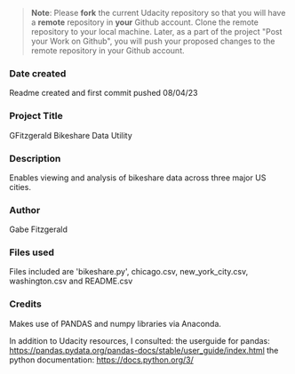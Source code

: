 >**Note**: Please **fork** the current Udacity repository so that you will have a **remote** repository in **your** Github account. Clone the remote repository to your local machine. Later, as a part of the project "Post your Work on Github", you will push your proposed changes to the remote repository in your Github account.

### Date created
Readme created and first commit pushed 08/04/23

### Project Title
GFitzgerald Bikeshare Data Utility

### Description
Enables viewing and analysis of bikeshare data across three major US cities.

### Author
Gabe Fitzgerald

### Files used
Files included are 'bikeshare.py', chicago.csv, new_york_city.csv, washington.csv and README.csv

### Credits
Makes use of PANDAS and numpy libraries via Anaconda.

In addition to Udacity resources, I consulted: 
the userguide for pandas: https://pandas.pydata.org/pandas-docs/stable/user_guide/index.html
the python documentation: https://docs.python.org/3/

